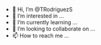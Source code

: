 - 👋 Hi, I’m @TRodriguezS
- 👀 I’m interested in ...
- 🌱 I’m currently learning ...
- 💞️ I’m looking to collaborate on ...
- 📫 How to reach me ...

<!---
TRodriguezS/TRodriguezS is a ✨ special ✨ repository because its `README.md` (this file) appears on your GitHub profile.
You can click the Preview link to take a look at your changes.
--->
